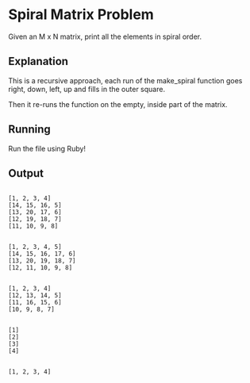 # Spiral Matrix Problem

Given an M x N matrix, print all the elements in spiral order.

## Explanation

This is a recursive approach, each run of the make_spiral function goes right, down, left, up and fills in the outer square.

Then it re-runs the function on the empty, inside part of the matrix.

## Running

Run the file using Ruby!

## Output

```

[1, 2, 3, 4]
[14, 15, 16, 5]
[13, 20, 17, 6]
[12, 19, 18, 7]
[11, 10, 9, 8]


[1, 2, 3, 4, 5]
[14, 15, 16, 17, 6]
[13, 20, 19, 18, 7]
[12, 11, 10, 9, 8]


[1, 2, 3, 4]
[12, 13, 14, 5]
[11, 16, 15, 6]
[10, 9, 8, 7]


[1]
[2]
[3]
[4]


[1, 2, 3, 4]

```
